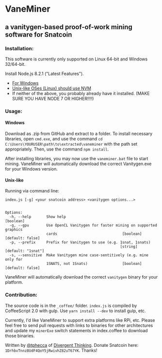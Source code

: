 # VaneMiner
## a vanitygen-based proof-of-work mining software for Snatcoin

### Installation:
This software is currently only supported on Linux 64-bit and Windows 32/64-bit.

Install Node.js 8.2.1 ("Latest Features").

 - [For Windows](https://nodejs.org/en/)
 - [Unix-like OSes (Linux) should use NVM](https://github.com/creationix/nvm)
 - If neither of the above, you probably already have it installed.
   (MAKE SURE YOU HAVE NODE 7 OR HIGHER!!!!)

### Usage:

#### Windows
Download as .zip from GitHub and extract to a folder.
To install necessary libraries, open `cmd.exe`, and use the command
`cd C:\Users\YOURUSER\path\to\extracted\vaneminer` with the path set
appropriately. Then, use the command `npm install`.

After installing libraries, you may now use the `vaneminer.bat` file to start
mining. VaneMiner will automatically download the correct Vanitygen.exe for
your Windows version.

#### Unix-like
Running via command line:
```
index.js [-g] <your snatcoin address> <vanitygen options...>


Options:
  -h, --help       Show help                                           [boolean]
  -g, --gpu        Use OpenCL Vanitygen for faster mining on supported graphics
                   cards                              [boolean] [default: false]
  -p, --prefix     Prefix for Vanitygen to use (e.g. 1snat, 1snats)
                                                     [string] [default: "1snat"]
  -s, --sensitive  Make Vanitygen mine case-sentitively (e.g. mine only for
                   1SNATS, not 1Snats)                [boolean] [default: false]
```

VaneMiner will automatically download the correct `vanitygen` binary for your
platform.

### Contribution:

The source code is in the `_coffee/` folder. `index.js` is compiled by
CoffeeScript 2.0 with gulp. Use `yarn install --dev` to install gulp, etc.

Currently, I'd like VaneMiner to support extra platforms like RPi, etc.
Please feel free to send pull requests with links to binaries for other
architectures and update my `minerExe` switch statements in index.coffee
to download those binaries.

Written by [@tphecca](https://github.com/tphecca) of [Divergent Thinking](http://github.com/DivergentThinking).
Donate Snatcoin here: `1DrhbvTnnz8UdF4QoY5jRwivhZ82uT67YK`. Thanks!
